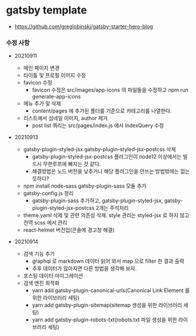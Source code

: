 # gatsby template
- https://github.com/greglobinski/gatsby-starter-hero-blog

### 수정 사항
- 20210911
  - 메인 페이지 변경
  - 타이틀 및 프로필 이미지 수정
  - favicon 수정
    - favicon 수정은 src/images/app-icons 의 파일들을 수정하고 npm run generate-app-icons
  - 메뉴 추가 및 삭제
    - content/pages 에 추가된 폴더를 기준으로 카테고리를 나열한다.
  - 리스트에서 섬네일 이미지, author 제거
    - post list 쿼리는 src/pages/index.js 에서 IndexQuery 수정
- 20210913
  - gatsby-plugin-styled-jsx gatsby-plugin-styled-jsx-postcss 삭제
    - gatsby-plugin-styled-jsx-postcss 플러그인이 node12 이상에서는 빌드시 무한루프에 빠지는 것 같다.
    - 해결방법은 노드 버전을 낮추거나 해당 플러그인을 안쓰는 방법밖에는 없는듯하다?
  - npm install node-sass gatsby-plugin-sass 모듈 추가
  - gatsby-config.js 정리
    - gatsby-plugin-sass 추가하고, gatsby-plugin-styled-jsx, gatsby-plugin-styled-jsx-postcss 2개는 주석처리
  - theme.yaml 삭제 및 관련 의존성 삭제. style 관리는 styled-jsx 로 하지 않고 전역 scss 에서 관리
  - react-helmet 버전업(콘솔에 경고창 해결)

- 20210914
  - 검색 기능 추가
    - graphql 로 markdown 데이터 읽어 와서 map 으로 filter 한 결과 출력
    - 추후 데이터가 많아지면 다른 방법을 생각해 보자.
  - 포스팅 데이터 마이그레이션
  - 검색 엔진 최적화
    - yarn add gatsby-plugin-canonical-urls(Canonical Link Element 를 위한 라이브러리 세팅)
    - yarn add gatsby-plugin-sitemap(sitemap 생성을 위한 라이브러리 세팅)
    - yarn add gatsby-plugin-robots-txt(robots.txt 파일 생성을 위한 라이브러리 세팅)

